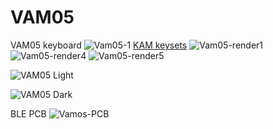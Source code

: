 # VAM05
VAM05 keyboard
![Vam05-1](https://github.com/user-attachments/assets/fcd82e2c-0d48-4d0b-b354-57c74ad60753)
[KAM keysets](https://yuzukeycaps.com/c/39a9532a-d1c5-4887-9ed3-63e4ad65b7fd)
![Vam05-render1](https://github.com/user-attachments/assets/42ce3c60-f0ef-4eb0-91e2-54df2f6e70b6)
![Vam05-render4](https://github.com/user-attachments/assets/6c65df77-acb4-4914-824e-bd82da1cc24a)
![Vam05-render5](https://github.com/user-attachments/assets/26cc7b8e-7b9e-4408-962e-33d563ccaabd)

![VAM05 Light](https://github.com/user-attachments/assets/75540f0f-d320-4e8a-960c-d558c84fece2)


![VAM05 Dark](https://github.com/user-attachments/assets/2c5dd5e2-82d4-4cd6-8aff-0fbca5fe9e01)

BLE PCB
![Vamos-PCB](https://github.com/user-attachments/assets/1c101c14-25ae-4fa8-9ea5-07a872c52f03)

